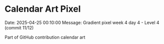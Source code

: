 # Calendar Art Pixel

Date: 2025-04-25 00:10:00
Message: Gradient pixel week 4 day 4 - Level 4 (commit 11/12)

Part of GitHub contribution calendar art
